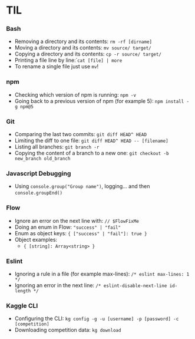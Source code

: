 # TIL

### Bash

* Removing a directory and its contents: `rm -rf [dirname]`
* Moving a directory and its contents: `mv source/ target/`
* Copying a directory and its contents: `cp -r source/ target/` 
* Printing a file line by line:̀ `cat [file] | more` 
* To rename a single file just use `mv`!


### npm

* Checking which version of npm is running: `npm -v`
* Going back to a previous version of npm (for example 5): `npm install -g npm@5`

### Git

* Comparing the last two commits: `git diff HEAD^ HEAD`
* Limiting the diff to one file: `git diff HEAD^ HEAD -- [filename]`
* Listing all branches: `git branch -r`
* Copying the content of a branch to a new one: `git checkout -b new_branch old_branch`


### Javascript Debugging

* Using `console.group("Group name")`, logging... and then `console.groupEnd()`


### Flow

* Ignore an error on the next line with: `// $FlowFixMe`
* Doing an enum in Flow: `"success" | "fail"`
* Enum as object keys: `{ ["success" | "fail"]: true }`
* Object examples:
  * `{ [string]: Array<string> }` 

### Eslint

* Ignoring a rule in a file (for example max-lines): `/* eslint max-lines: 1 */`
* Ignoring an error in the next line: `/* eslint-disable-next-line id-length */`

### Kaggle CLI

* Configuring the CLI: `kg config -g -u [username] -p [password] -c [competition]`
* Downloading competition data: `kg download`
